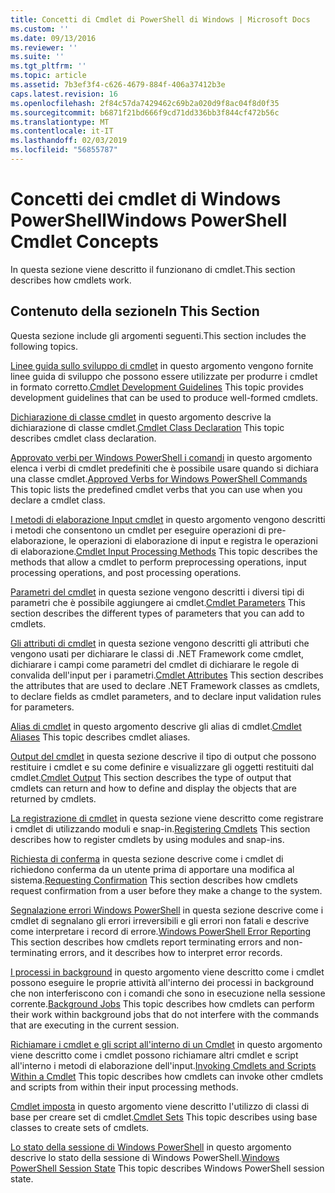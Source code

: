 ```yaml
---
title: Concetti di Cmdlet di PowerShell di Windows | Microsoft Docs
ms.custom: ''
ms.date: 09/13/2016
ms.reviewer: ''
ms.suite: ''
ms.tgt_pltfrm: ''
ms.topic: article
ms.assetid: 7b3ef3f4-c626-4679-884f-406a37412b3e
caps.latest.revision: 16
ms.openlocfilehash: 2f84c57da7429462c69b2a020d9f8ac04f8d0f35
ms.sourcegitcommit: b6871f21bd666f9cd71dd336bb3f844cf472b56c
ms.translationtype: MT
ms.contentlocale: it-IT
ms.lasthandoff: 02/03/2019
ms.locfileid: "56855787"
---
```

# <a name="windows-powershell-cmdlet-concepts"></a><span data-ttu-id="b95ac-102">Concetti dei cmdlet di Windows PowerShell</span><span class="sxs-lookup"><span data-stu-id="b95ac-102">Windows PowerShell Cmdlet Concepts</span></span>

<span data-ttu-id="b95ac-103">In questa sezione viene descritto il funzionano di cmdlet.</span><span class="sxs-lookup"><span data-stu-id="b95ac-103">This section describes how cmdlets work.</span></span>

## <a name="in-this-section"></a><span data-ttu-id="b95ac-104">Contenuto della sezione</span><span class="sxs-lookup"><span data-stu-id="b95ac-104">In This Section</span></span>

<span data-ttu-id="b95ac-105">Questa sezione include gli argomenti seguenti.</span><span class="sxs-lookup"><span data-stu-id="b95ac-105">This section includes the following topics.</span></span>

<span data-ttu-id="b95ac-106">[Linee guida sullo sviluppo di cmdlet](./cmdlet-development-guidelines.md) in questo argomento vengono fornite linee guida di sviluppo che possono essere utilizzate per produrre i cmdlet in formato corretto.</span><span class="sxs-lookup"><span data-stu-id="b95ac-106">[Cmdlet Development Guidelines](./cmdlet-development-guidelines.md) This topic provides development guidelines that can be used to produce well-formed cmdlets.</span></span>

<span data-ttu-id="b95ac-107">[Dichiarazione di classe cmdlet](./cmdlet-class-declaration.md) in questo argomento descrive la dichiarazione di classe cmdlet.</span><span class="sxs-lookup"><span data-stu-id="b95ac-107">[Cmdlet Class Declaration](./cmdlet-class-declaration.md) This topic describes cmdlet class declaration.</span></span>

<span data-ttu-id="b95ac-108">[Approvato verbi per Windows PowerShell i comandi](./approved-verbs-for-windows-powershell-commands.md) in questo argomento elenca i verbi di cmdlet predefiniti che è possibile usare quando si dichiara una classe cmdlet.</span><span class="sxs-lookup"><span data-stu-id="b95ac-108">[Approved Verbs for Windows PowerShell Commands](./approved-verbs-for-windows-powershell-commands.md) This topic lists the predefined cmdlet verbs that you can use when you declare a cmdlet class.</span></span>

<span data-ttu-id="b95ac-109">[I metodi di elaborazione Input cmdlet](./cmdlet-input-processing-methods.md) in questo argomento vengono descritti i metodi che consentono un cmdlet per eseguire operazioni di pre-elaborazione, le operazioni di elaborazione di input e registra le operazioni di elaborazione.</span><span class="sxs-lookup"><span data-stu-id="b95ac-109">[Cmdlet Input Processing Methods](./cmdlet-input-processing-methods.md) This topic describes the methods that allow a cmdlet to perform preprocessing operations, input processing operations, and post processing operations.</span></span>

<span data-ttu-id="b95ac-110">[Parametri del cmdlet](./cmdlet-parameters.md) in questa sezione vengono descritti i diversi tipi di parametri che è possibile aggiungere ai cmdlet.</span><span class="sxs-lookup"><span data-stu-id="b95ac-110">[Cmdlet Parameters](./cmdlet-parameters.md) This section describes the different types of parameters that you can add to cmdlets.</span></span>

<span data-ttu-id="b95ac-111">[Gli attributi di cmdlet](./cmdlet-attributes.md) in questa sezione vengono descritti gli attributi che vengono usati per dichiarare le classi di .NET Framework come cmdlet, dichiarare i campi come parametri del cmdlet di dichiarare le regole di convalida dell'input per i parametri.</span><span class="sxs-lookup"><span data-stu-id="b95ac-111">[Cmdlet Attributes](./cmdlet-attributes.md) This section describes the attributes that are used to declare .NET Framework classes as cmdlets, to declare fields as cmdlet parameters, and to declare input validation rules for parameters.</span></span>

<span data-ttu-id="b95ac-112">[Alias di cmdlet](./cmdlet-aliases.md) in questo argomento descrive gli alias di cmdlet.</span><span class="sxs-lookup"><span data-stu-id="b95ac-112">[Cmdlet Aliases](./cmdlet-aliases.md) This topic describes cmdlet aliases.</span></span>

<span data-ttu-id="b95ac-113">[Output del cmdlet](./cmdlet-output.md) in questa sezione descrive il tipo di output che possono restituire i cmdlet e su come definire e visualizzare gli oggetti restituiti dal cmdlet.</span><span class="sxs-lookup"><span data-stu-id="b95ac-113">[Cmdlet Output](./cmdlet-output.md) This section describes the type of output that cmdlets can return and how to define and display the objects that are returned by cmdlets.</span></span>

<span data-ttu-id="b95ac-114">[La registrazione di cmdlet](./modules-and-snap-ins.md) in questa sezione viene descritto come registrare i cmdlet di utilizzando moduli e snap-in.</span><span class="sxs-lookup"><span data-stu-id="b95ac-114">[Registering Cmdlets](./modules-and-snap-ins.md) This section describes how to register cmdlets by using modules and snap-ins.</span></span>

<span data-ttu-id="b95ac-115">[Richiesta di conferma](./requesting-confirmation-from-cmdlets.md) in questa sezione descrive come i cmdlet di richiedono conferma da un utente prima di apportare una modifica al sistema.</span><span class="sxs-lookup"><span data-stu-id="b95ac-115">[Requesting Confirmation](./requesting-confirmation-from-cmdlets.md) This section describes how cmdlets request confirmation from a user before they make a change to the system.</span></span>

<span data-ttu-id="b95ac-116">[Segnalazione errori Windows PowerShell](./error-reporting-concepts.md) in questa sezione descrive come i cmdlet di segnalano gli errori irreversibili e gli errori non fatali e descrive come interpretare i record di errore.</span><span class="sxs-lookup"><span data-stu-id="b95ac-116">[Windows PowerShell Error Reporting](./error-reporting-concepts.md) This section describes how cmdlets report terminating errors and non-terminating errors, and it describes how to interpret error records.</span></span>

<span data-ttu-id="b95ac-117">[I processi in background](./background-jobs.md) in questo argomento viene descritto come i cmdlet possono eseguire le proprie attività all'interno dei processi in background che non interferiscono con i comandi che sono in esecuzione nella sessione corrente.</span><span class="sxs-lookup"><span data-stu-id="b95ac-117">[Background Jobs](./background-jobs.md) This topic describes how cmdlets can perform their work within background jobs that do not interfere with the commands that are executing in the current session.</span></span>

<span data-ttu-id="b95ac-118">[Richiamare i cmdlet e gli script all'interno di un Cmdlet](./invoking-cmdlets-and-scripts-within-a-cmdlet.md) in questo argomento viene descritto come i cmdlet possono richiamare altri cmdlet e script all'interno i metodi di elaborazione dell'input.</span><span class="sxs-lookup"><span data-stu-id="b95ac-118">[Invoking Cmdlets and Scripts Within a Cmdlet](./invoking-cmdlets-and-scripts-within-a-cmdlet.md) This topic describes how cmdlets can invoke other cmdlets and scripts from within their input processing methods.</span></span>

<span data-ttu-id="b95ac-119">[Cmdlet imposta](./cmdlet-sets.md) in questo argomento viene descritto l'utilizzo di classi di base per creare set di cmdlet.</span><span class="sxs-lookup"><span data-stu-id="b95ac-119">[Cmdlet Sets](./cmdlet-sets.md) This topic describes using base classes to create sets of cmdlets.</span></span>

<span data-ttu-id="b95ac-120">[Lo stato della sessione di Windows PowerShell](./windows-powershell-session-state.md) in questo argomento descrive lo stato della sessione di Windows PowerShell.</span><span class="sxs-lookup"><span data-stu-id="b95ac-120">[Windows PowerShell Session State](./windows-powershell-session-state.md) This topic describes Windows PowerShell session state.</span></span>
